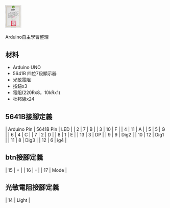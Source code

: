 <p align="left">
  <img src="207_s2_29自主學習獎狀.jpg" width="10%"/>
  <br>
</p>
Arduino自主學習整理

## 材料
- Arduino UNO
- 5641B 四位7段顯示器
- 光敏電阻
- 按鈕x3
- 電阻(220Rx8，10kRx1)
- 杜邦線x24
## 5641B接腳定義
| Arduino Pin | 5641B Pin | LED |
| 2 | 7 | B |
| 3 | 10 | F |
| 4 | 11 | A |
| 5 | 5 | G |
| 6 | 4 | C |
| 7 | 2 | D |
| 8 | 1 | E |
| 13 | 3 | DP |
| 9 | 9 |  Dig2 |
| 10 | 12 | Dig1 |
| 11 | 8 | Dig3 |
| 12 | 6 | ig4 |
## btn接腳定義
| 15 | + |
| 16 | - |
| 17 | Mode |
## 光敏電阻接腳定義
| 14 | Light |
